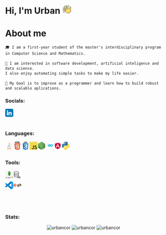
# Hi, I'm Urban <img src="./wave.png" width="29px">

# About me

    🎓 I am a first-year student of the master's interdisciplinary program in Computer Science and Mathematics.

    🌱 I am interested in software development, artificial inteligence and data science. 
    I also enjoy automating simple tasks to make my life easier.
    
    🎯 My Goal is to improve as a programmer and learn how to build robust and scalable aplications.

### Socials: 

<a href="https://www.linkedin.com/in/urban-c%C3%B6r-86a366147/">
<img alt="LinkedIn" width="26px" src="./linkedin.png">
</a>
<br></br>

### Languages:


<img align="left" alt="Java" width="26px" src="https://raw.githubusercontent.com/github/explore/80688e429a7d4ef2fca1e82350fe8e3517d3494d/topics/java/java.png" />
<img align="left" alt="HTML5" width="26px" src="https://raw.githubusercontent.com/github/explore/80688e429a7d4ef2fca1e82350fe8e3517d3494d/topics/html/html.png" />
<img align="left" alt="CSS3" width="26px" src="https://raw.githubusercontent.com/github/explore/80688e429a7d4ef2fca1e82350fe8e3517d3494d/topics/css/css.png" />
<img align="left" alt="JavaScript" width="26px" src="https://raw.githubusercontent.com/github/explore/80688e429a7d4ef2fca1e82350fe8e3517d3494d/topics/javascript/javascript.png" />
<img align="left" alt="Node.js" width="26px" src="https://raw.githubusercontent.com/github/explore/80688e429a7d4ef2fca1e82350fe8e3517d3494d/topics/nodejs/nodejs.png" />
<img align="left" alt="Go" width="26px" src="./go-icon.png"/>
<img align="left" alt="Angular" width="26px" src="https://raw.githubusercontent.com/github/explore/80688e429a7d4ef2fca1e82350fe8e3517d3494d/topics/angular/angular.png" /><img align="left" alt="Python" width="26px" src="./python.png" /><br></br>

### Tools:
<img align="left" alt="MongoDB" width="26px" src="./mongodb-icon.png" />
<img align="left" alt="SQL" width="26px" src="./sql.png" /><br></br>
<img align="left" alt="Visual Studio Code" width="26px" src="https://raw.githubusercontent.com/github/explore/80688e429a7d4ef2fca1e82350fe8e3517d3494d/topics/visual-studio-code/visual-studio-code.png" />
<img align="left" alt="Git" width="26px" src="https://raw.githubusercontent.com/github/explore/80688e429a7d4ef2fca1e82350fe8e3517d3494d/topics/git/git.png" /><br><br>

<br></br>

### Stats:
<p align="center">
<img width="40%" src="https://github-readme-stats.vercel.app/api/top-langs?username=urbancor&show_icons=true&theme=dracula&title_color=ff8000&text_color=ffffff&bg_color=6a6a6a&locale=en&layout=compact&hide_border=true" alt="urbancor" />
<img width="48%" src="https://github-readme-stats.vercel.app/api?username=urbancor&show_icons=true&theme=dracula&title_color=ff8000&text_color=ffffff&bg_color=6a6a6a&locale=en&hide_border=true" alt="urbancor" />
<img width="48%" src="https://github-readme-streak-stats.herokuapp.com/?user=urbancor&theme=highcontrast&hide_border=true" alt="urbancor" />
</p>
